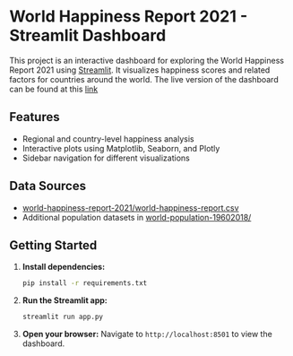 # World Happiness Report 2021 - Streamlit Dashboard

This project is an interactive dashboard for exploring the World Happiness Report 2021 using [Streamlit](https://streamlit.io/). It visualizes happiness scores and related factors for countries around the world.
The live version of the dashboard can be found at this [link](https://mobley-trent-world-happiness-report-2021---streamlit-app-g1okim.streamlit.app/)

## Features

- Regional and country-level happiness analysis
- Interactive plots using Matplotlib, Seaborn, and Plotly
- Sidebar navigation for different visualizations

## Data Sources

- [world-happiness-report-2021/world-happiness-report.csv](world-happiness-report-2021/world-happiness-report.csv)
- Additional population datasets in [world-population-19602018/](world-population-19602018/)

## Getting Started

1. **Install dependencies:**
    ```bash
    pip install -r requirements.txt
    ```

2. **Run the Streamlit app:**
    ```bash
    streamlit run app.py
    ```

3. **Open your browser:**
    Navigate to `http://localhost:8501` to view the dashboard.